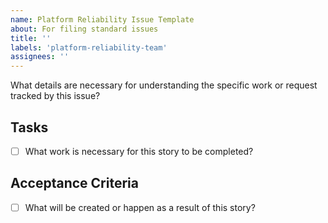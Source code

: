 ```yaml
---
name: Platform Reliability Issue Template
about: For filing standard issues
title: ''
labels: 'platform-reliability-team'
assignees: ''
---
```

What details are necessary for understanding the specific work or request tracked by this issue?

## Tasks
- [ ] What work is necessary for this story to be completed?

## Acceptance Criteria
- [ ] What will be created or happen as a result of this story?
